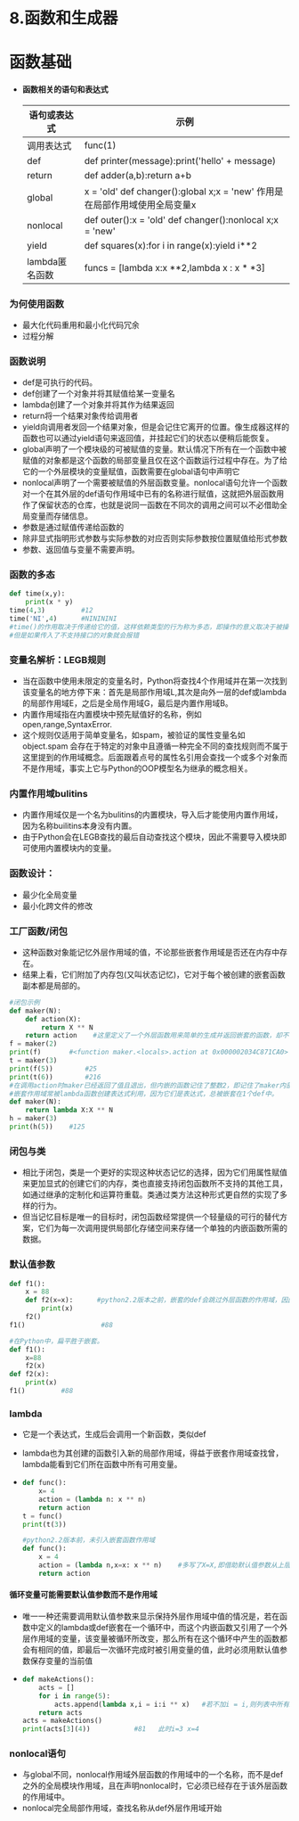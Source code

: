 # 8.函数和生成器

# 函数基础

- #### 函数相关的语句和表达式

  | 语句或表达式   | 示例                                                         |
  | -------------- | ------------------------------------------------------------ |
  | 调用表达式     | func(1)                                                      |
  | def            | def printer(message):print('hello' + message)                |
  | return         | def adder(a,b):return a+b                                    |
  | global         | x = 'old' def changer():global x;x = 'new'    作用是在局部作用域使用全局变量x |
  | nonlocal       | def outer():x = 'old'    def changer():nonlocal x;x = 'new'  |
  | yield          | def squares(x):for i in range(x):yield i**2                  |
  | lambda匿名函数 | funcs = [lambda x:x **2,lambda x : x * *3]                   |

### 为何使用函数

- 最大化代码重用和最小化代码冗余
- 过程分解

### 函数说明

- def是可执行的代码。
- def创建了一个对象并将其赋值给某一变量名
- lambda创建了一个对象并将其作为结果返回
- return将一个结果对象传给调用者
- yield向调用者发回一个结果对象，但是会记住它离开的位置。像生成器这样的函数也可以通过yield语句来返回值，并挂起它们的状态以便稍后能恢复。
- global声明了一个模块级的可被赋值的变量。默认情况下所有在一个函数中被赋值的对象都是这个函数的局部变量且仅在这个函数运行过程中存在。为了给它的一个外层模块的变量赋值，函数需要在global语句中声明它
- nonlocal声明了一个需要被赋值的外层函数变量。nonlocal语句允许一个函数对一个在其外层的def语句作用域中已有的名称进行赋值，这就把外层函数用作了保留状态的仓库，也就是说同一函数在不同次的调用之间可以不必借助全局变量而存储信息。
- 参数是通过赋值传递给函数的
- 除非显式指明形式参数与实际参数的对应否则实际参数按位置赋值给形式参数
- 参数、返回值与变量不需要声明。

### 函数的多态

```python
def time(x,y):
    print(x * y)
time(4,3)         #12
time('NI',4)      #NINININI
#time()的作用取决于传递给它的值，这样依赖类型的行为称为多态，即操作的意义取决于被操作对象的意义，这也是Python和静态类型语言(C++、Java)在语言设计哲学上的重大差异，在Python中你的代码不应该关心特定的数据类型。
#但是如果传入了不支持接口的对象就会报错
```

### 变量名解析：LEGB规则

- 当在函数中使用未限定的变量名时，Python将查找4个作用域并在第一次找到该变量名的地方停下来：首先是局部作用域L,其次是向外一层的def或lambda的局部作用域E，之后是全局作用域G，最后是内置作用域B。
- 内置作用域指在内置模块中预先赋值好的名称，例如open,range,SyntaxError.
- 这个规则仅适用于简单变量名，如spam，被验证的属性变量名如object.spam 会存在于特定的对象中且遵循一种完全不同的查找规则而不属于这里提到的作用域概念。后面跟着点号的属性名引用会查找一个或多个对象而不是作用域，事实上它与Python的OOP模型名为继承的概念相关。

### 内置作用域bulitins

- 内置作用域仅是一个名为bulitins的内置模块，导入后才能使用内置作用域，因为名称builitins本身没有内置。
- 由于Python会在LEGB查找的最后自动查找这个模块，因此不需要导入模块即可使用内置模块内的变量。

### 函数设计：

- 最少化全局变量
- 最小化跨文件的修改

### 工厂函数/闭包

- 这种函数对象能记忆外层作用域的值，不论那些嵌套作用域是否还在内存中存在。
- 结果上看，它们附加了内存包(又叫状态记忆)，它对于每个被创建的嵌套函数副本都是局部的。

```python
#闭包示例
def maker(N):
    def action(X):
        return X ** N
    return action    #这里定义了一个外层函数用来简单的生成并返回嵌套的函数，却不调用这个内嵌的函数
f = maker(2)
print(f)       #<function maker.<locals>.action at 0x000002034C871CA0>   得到内嵌函数的应用
t = maker(3)
print(f(5))        #25
print(t(6))        #216
#在调用action时maker已经返回了值且退出，但内嵌的函数记住了整数2，即记住了maker内部的变量N的值。
#嵌套作用域常被lambda函数创建表达式利用，因为它们是表达式，总被嵌套在1个def中。
def maker(N):
    return lambda X:X ** N
h = maker(3)
print(h(5))    #125
```

### 闭包与类

- 相比于闭包，类是一个更好的实现这种状态记忆的选择，因为它们用属性赋值来更加显式的创建它们的内存，类也直接支持闭包函数所不支持的其他工具，如通过继承的定制化和运算符重载。类通过类方法这种形式更自然的实现了多样的行为。
- 但当记忆目标是唯一的目标时，闭包函数经常提供一个轻量级的可行的替代方案，它们为每一次调用提供局部化存储空间来存储一个单独的内嵌函数所需的数据。 

### 默认值参数

```python
def f1():
    x = 88
    def f2(x=x):      #python2.2版本之前，嵌套的def会跳过外层函数的作用域，因此将默认参数的值传递给  一个外层作用域的对象，这种代码风格能在所有Python版本中工作。出现在def头部的arg = val语句表示参数arg在调用时未传值的话，默认使用值val
        print(x)
    f2()
f1()                   #88

#在Python中，扁平胜于嵌套。
def f1():
    x=88
    f2(x)
def f2(x):
    print(x)
f1()         #88
```

### lambda

- 它是一个表达式，生成后会调用一个新函数，类似def

- lambda也为其创建的函数引入新的局部作用域，得益于嵌套作用域查找曾，lambda能看到它们所在函数中所有可用变量。

- ```python
  def func():
      x= 4
      action = (lambda n: x ** n)
      return action
  t = func()
  print(t(3))
  
  #python2.2版本前，未引入嵌套函数作用域
  def func():
      x = 4
      action = (lambda n,x=x: x ** n)    #多写了X=X,即借助默认值参数从上层作用域传值
      return action
  ```

#### 循环变量可能需要默认值参数而不是作用域

- 唯一一种还需要调用默认值参数来显示保持外层作用域中值的情况是，若在函数中定义的lambda或def嵌套在一个循环中，而这个内嵌函数又引用了一个外层作用域的变量，该变量被循环所改变，那么所有在这个循环中产生的函数都会有相同的值，即最后一次循环完成时被引用变量的值，此时必须用默认值参数保存变量的当前值

- ```python
  def makeActions():
      acts = []
      for i in range(5):
          acts.append(lambda x,i = i:i ** x)   #若不加i = i,则列表中所有i都等于4
      return acts
  acts = makeActions()
  print(acts[3](4))           #81   此时i=3 x=4    
  ```

### nonlocal语句

- 与global不同，nonlocal作用域外层函数的作用域中的一个名称，而不是def之外的全局模块作用域，且在声明nonlocal时，它必须已经存在于该外层函数的作用域中。
- nonlocal完全局部作用域，查找名称从def外层作用域开始

